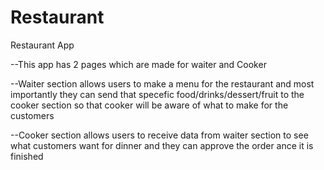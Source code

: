 # Restaurant

Restaurant App

--This app has 2 pages which are made for waiter and Cooker

--Waiter section allows users to make a menu for the restaurant and most importantly they can send that specefic food/drinks/dessert/fruit to the cooker section so that cooker will be aware of what to make for the customers

--Cooker section allows users to receive data from waiter section to see what customers want for dinner and they can approve the order ance it is finished
